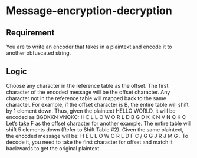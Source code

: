 # Message-encryption-decryption

## Requirement ##
You are to write an encoder that takes in a plaintext and encode it to another obfuscated string.

## Logic ##
Choose any character in the reference table as the offset. The first character of the encoded message will be the offset character. Any character not in the reference table
will mapped back to the same character. For example, if the offset character is B, the entire table will shift by 1 element down.
Thus, given the plaintext HELLO WORLD, it will be encoded as BGDKKN VNQKC:
H E L L O W O R L D
B G D K K N V N Q K C
Let’s take F as the offset character for another example. The entire table will shift 5 elements down (Refer to Shift
Table #2). Given the same plaintext, the encoded message will be:
H E L L O W O R L D
F C / G G J R J M G .
To decode it, you need to take the first character for offset and match it backwards to get the original plaintext.
